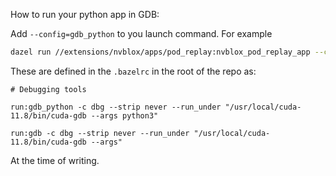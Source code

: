 How to run your python app in GDB:

Add `--config=gdb_python` to you launch command. For example
```bash
dazel run //extensions/nvblox/apps/pod_replay:nvblox_pod_replay_app --config=gdb_python -- --pod-path ~/datasets/2023_04_17_carter_open_loop/2023-04-17_12-32-36_zurich_test_001.pod --publish-mesh
```

These are defined in the `.bazelrc` in the root of the repo as:
```
# Debugging tools

run:gdb_python -c dbg --strip never --run_under "/usr/local/cuda-11.8/bin/cuda-gdb --args python3"

run:gdb -c dbg --strip never --run_under "/usr/local/cuda-11.8/bin/cuda-gdb --args"
```
At the time of writing.